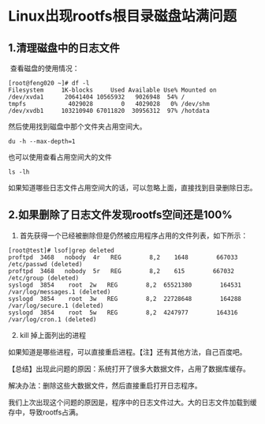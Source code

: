 # Linux出现rootfs根目录磁盘站满问题

## 1.清理磁盘中的日志文件

​	查看磁盘的使用情况：

```shell
[root@feng020 ~]# df -l
Filesystem     1K-blocks     Used Available Use% Mounted on
/dev/xvda1      20641404 10565932   9026948  54% /
tmpfs            4029028        0   4029028   0% /dev/shm
/dev/xvdb1     103210940 67011820  30956312  97% /hotdata

```

然后使用找到磁盘中那个文件夹占用空间大。

```shell
du -h --max-depth=1
```

也可以使用查看占用空间大的文件

```shell
ls -lh
```

如果知道哪些日志文件占用空间大的话，可以忽略上面，直接找到目录删除日志。

## 2.如果删除了日志文件发现rootfs空间还是100%

1. 首先获得一个已经被删除但是仍然被应用程序占用的文件列表，如下所示：

```shell
[root@test]# lsof|grep deleted
proftpd  3468   nobody  4r   REG        8,2    1648        667033 /etc/passwd (deleted)
proftpd  3468   nobody  5r   REG        8,2    615        667032 /etc/group (deleted)
syslogd  3854    root  2w   REG        8,2  65521380        164531 /var/log/messages.1 (deleted)
syslogd  3854    root  3w   REG        8,2  22728648        164288 /var/log/secure.1 (deleted)
syslogd  3854    root  5w   REG        8,2  4247977        164316 /var/log/cron.1 (deleted)
```



2. kill 掉上面列出的进程

如果知道是哪些进程，可以直接重启进程。【注】还有其他方法，自己百度吧。

【总结】出现此问题的原因：系统打开了很多大数据文件，占用了数据库缓存。

解决办法：删除这些大数据文件，然后直接重启打开日志程序。

我们上次出现这个问题的原因是，程序中的日志文件过大。大的日志文件加载到缓存中，导致rootfs占满。
